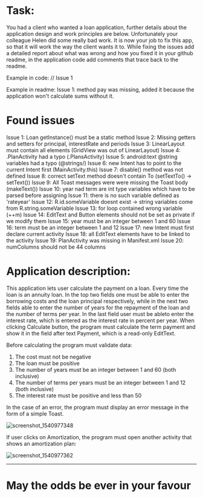 # Task: 
You had a client who wanted a loan application, further details about the application design and work principles are below. Unfortunately your colleague Helen did some really bad work.
It is now your job to fix this app, so that it will work the way the client wants it to.
While fixing the issues add a detailed report about what was wrong and how you fixed it in your github readme, in the application code add comments that trace back to the readme.

Example in code: // Issue 1

Example in readme: Issue 1: method pay was missing, added it because the application won't calculate sums without it.

# Found issues
Issue 1: Loan getInstance() must be a static method
Issue 2: Missing getters and setters for principal, interestRate and periods
Issue 3: LinearLayout must contain all elements (GridView was out of LinearLayout)
Issue 4: .PlanActivity had a typo (.PlansActivity)
Issue 5: android:text @string variables had a typo (@strings/)
Issue 6: new Intent has to point to the current Intent first (MainActivity.this)
Issue 7: disable() method was not defined
Issue 8: correct setText method doesn't contain To (setTextTo() -> setText())
Issue 9: All Toast messages were were missing the Toast body (makeText())
Issue 10: year nad term are int type variables which have to be parsed before assigning
Issue 11: there is no such variable defined as 'rateyear'
Issue 12: R.id.someVariable doesnt exist -> string variables come from R.string.someVariable
Issue 13: for loop contained wrong variable (++m)
Issue 14: EditText and Button elements should not be set as private if we modify them
Issue 15: year must be an integer between 1 and 60
Issue 16: term must be an integer between 1 and 12
Issue 17: new Intent must first declare current activity
Issue 18: all EditText elements have to be linked to the activity
Issue 19: PlanActivity was missing in Manifest.xml
Issue 20: numColumns should not be 44 columns

# Application description:
This application lets user calculate the payment on a loan. Every time the loan is an annuity loan.
In the top two fields one must be able to enter the borrowing costs and the loan principal respectively, while in the next two fields able to enter the number of years for the repayment of the loan and the number of terms per year.
In the last field user must be ableto enter the interest rate, which is entered as the interest rate in percent per year.
When clicking Calculate button, the program must calculate the term payment and show it in the field after text Payment, which is a read-only EditText.

Before calculating the program must validate data:
1. The cost must not be negative
2. The loan must be positive
3. The number of years must be an integer between 1 and 60 (both inclusive)
4. The number of terms per years must be an integer between 1 and 12 (both inclusive)
5. The interest rate must be positive and less than 50

In the case of an error, the program must display an error message in the form of a simple Toast. 

![screenshot_1540977348](https://user-images.githubusercontent.com/31770163/47778146-dd747180-dcfe-11e8-8281-8d2cd37db338.png)

If user clicks on Amortization, the program must open another activity that shows an amortization plan:

![screenshot_1540977362](https://user-images.githubusercontent.com/31770163/47778132-d8172700-dcfe-11e8-8899-95470cb370d0.png)


____________________________________________________________________________________________________________________________________

# May the odds be ever in your favour
